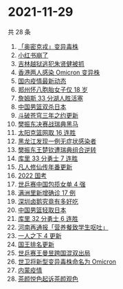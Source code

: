 # 2021-11-29

共 28 条

<!-- BEGIN ZHIHUSEARCH -->
<!-- 最后更新时间 Mon Nov 29 2021 14:11:04 GMT+0800 (China Standard Time) -->
1. [「奥密克戎」变异毒株](https://www.zhihu.com/search?q=奥密克戎)
1. [小红书崩了](https://www.zhihu.com/search?q=小红书)
1. [吉林越狱逃犯朱贤健被抓](https://www.zhihu.com/search?q=朱贤健)
1. [香港两人感染 Omicron 变异株](https://www.zhihu.com/search?q=Omicron)
1. [国内疫情最新动态](https://www.zhihu.com/search?q=疫情)
1. [郑州怀八胞胎女子仅 18 岁](https://www.zhihu.com/search?q=郑州八胞胎)
1. [詹姆斯 33 分湖人胜活塞](https://www.zhihu.com/search?q=湖人)
1. [中国男篮双杀日本](https://www.zhihu.com/search?q=中国男篮)
1. [斗破苍穹三年之约更新](https://www.zhihu.com/search?q=斗破苍穹三年之约)
1. [樊振东决赛战瑞典黑马](https://www.zhihu.com/search?q=世乒赛)
1. [太阳克篮网取 16 连胜](https://www.zhihu.com/search?q=太阳)
1. [黑龙江发现一例无症状感染者](https://www.zhihu.com/search?q=黑龙江疫情)
1. [樊振东王楚钦遭瑞典组合逆转](https://www.zhihu.com/search?q=休斯敦世乒赛)
1. [库里 33 分勇士 7 连胜](https://www.zhihu.com/search?q=勇士)
1. [凡人修仙传年番更新 ](https://www.zhihu.com/search?q=凡人修仙传)
1. [2022 国考](https://www.zhihu.com/search?q=国考)
1. [世乒赛中国包揽女单 4 强](https://www.zhihu.com/search?q=世乒赛)
1. [满洲里新增确诊 17 例](https://www.zhihu.com/search?q=满洲里疫情)
1. [深圳卤鹅究竟有多好吃](https://www.zhihu.com/search?q=深圳卤鹅)
1. [中国男篮轻取日本](https://www.zhihu.com/search?q=中国男篮)
1. [库里 32 分勇士 6 连胜](https://www.zhihu.com/search?q=勇士)
1. [河南再通报「营养餐致学生呕吐」](https://www.zhihu.com/search?q=河南营养餐)
1. [一人之下 4 更新](https://www.zhihu.com/search?q=一人之下4)
1. [国王排名更新](https://www.zhihu.com/search?q=国王排名)
1. [世乒赛王曼昱跨国混双出局](https://www.zhihu.com/search?q=世乒赛混双)
1. [世卫将新型变异毒株命名为 Omicron](https://www.zhihu.com/search?q=新型变异毒株)
1. [内蒙疫情](https://www.zhihu.com/search?q=内蒙疫情)
1. [茶颜悦色起诉茶颜观色](https://www.zhihu.com/search?q=茶颜悦色)
<!-- END ZHIHUSEARCH -->
